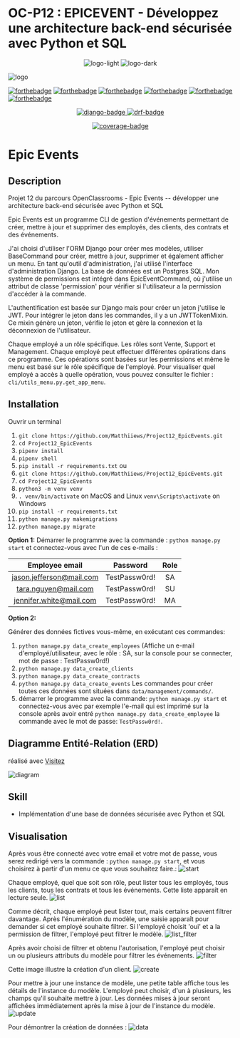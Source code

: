 # OC-P12 : EPICEVENT - Développez une architecture back-end sécurisée avec Python et SQL

<p align="center">
  <img src="IMG/logo_light.png#gh-light-mode-only" alt="logo-light" />
  <img src="IMG/logo_dark.png#gh-dark-mode-only" alt="logo-dark" />
</p>

![logo](IMG/Logo_EpicEvents.png)

[![forthebadge](https://forthebadge.com/images/badges/cc-0.svg)](https://forthebadge.com)
[![forthebadge](https://forthebadge.com/images/badges/made-with-python.svg)](https://forthebadge.com)
[![forthebadge](https://forthebadge.com/images/badges/built-with-love.svg)](https://forthebadge.com)
[![forthebadge](https://forthebadge.com/images/badges/made-with-markdown.svg)](https://forthebadge.com)
[![forthebadge](https://forthebadge.com/images/badges/code-style-black.svg)](https://forthebadge.com)
[![forthebadge](https://forthebadge.com/images/badges/made-in-python.svg)](https://forthebadge.com)

<p align="center">
    <a href="https://www.djangoproject.com">
    <img src="https://img.shields.io/badge/Django-4.0+-092E20?style=flat&logo=django&logoColor=white" alt="django-badge">
  </a>
    <a href="https://www.django-rest-framework.org/">
    <img src="https://img.shields.io/badge/DRF-3.13.1-a30000?style=flat" alt="drf-badge">
  </a>
</p>

<p align="center">
    <a href="https://coverage.readthedocs.io/en/6.4.4/">
    <img src="https://img.shields.io/badge/coverage-98%25-brightgreen" alt="coverage-badge">
  </a>
</p>

# Epic Events

## Description

Projet 12 du parcours OpenClassrooms - Epic Events -- développer une architecture back-end sécurisée avec Python et SQL

Epic Events est un programme CLI de gestion d'événements permettant de créer, mettre à jour et supprimer des employés, des clients, des contrats et des événements.

J'ai choisi d'utiliser l'ORM Django pour créer mes modèles, utiliser BaseCommand pour créer, mettre à jour, supprimer et également afficher un menu. En tant qu'outil d'administration, j'ai utilisé l'interface d'administration Django. La base de données est un Postgres SQL.
Mon système de permissions est intégré dans EpicEventCommand, où j'utilise un attribut de classe 'permission' pour vérifier si l'utilisateur a la permission d'accéder à la commande.

L'authentification est basée sur Django mais pour créer un jeton j'utilise le JWT. Pour intégrer le jeton dans les commandes, il y a un JWTTokenMixin. Ce mixin génère un jeton, vérifie le jeton et gère la connexion et la déconnexion de l'utilisateur.

Chaque employé a un rôle spécifique. Les rôles sont Vente, Support et Management. Chaque employé peut effectuer différentes opérations dans ce programme. Ces opérations sont basées sur les permissions et même le menu est basé sur le rôle spécifique de l'employé. Pour visualiser quel employé a accès à quelle opération, vous pouvez consulter le fichier : `cli/utils_menu.py.get_app_menu`.

## Installation

Ouvrir un terminal

1. `git clone https://github.com/Matthiiews/Project12_EpicEvents.git`
2. `cd Project12_EpicEvents`
3. `pipenv install`
4. `pipenv shell`
5. `pip install -r requirements.txt`
ou
6. `git clone https://github.com/Matthiiews/Project12_EpicEvents.git`
7. `cd Project12_EpicEvents`
8. `python3 -m venv venv`
9. `. venv/bin/activate` on MacOS and Linux `venv\Scripts\activate` on Windows
10. `pip install -r requirements.txt`
11. `python manage.py makemigrations`
12. `python manage.py migrate`

**Option 1:**
Démarrer le programme avec la commande : `python manage.py start` et connectez-vous avec l'un de ces e-mails :

  |   **Employee email**    |    Password     |  Role  |
  |:-----------------------:|:---------------:|:------:|
  |jason.jefferson@mail.com |  TestPassw0rd!  |   SA   |
  |   tara.nguyen@mail.com  |  TestPassw0rd!  |   SU   |
  |jennifer.white@mail.com  |  TestPassw0rd!  |   MA   |

**Option 2:**

Générer des données fictives vous-même, en exécutant ces commandes:

1. `python manage.py data_create_employees` (Affiche un e-mail d'employé/utilisateur, avec le rôle : SA, sur la console pour se connecter, mot de passe : TestPassw0rd!)
2. `python manage.py data_create_clients`
3. `python manage.py data_create_contracts`
4. `python manage.py data_create_events`
Les commandes pour créer toutes ces données sont situées dans `data/management/commands/`.
5. démarrer le programme avec la commande: `python manage.py start` et connectez-vous avec par exemple l'e-mail qui est imprimé sur la console après avoir entré `python manage.py data_create_employee` la commande avec le mot de passe: `TestPassw0rd!`.

## Diagramme Entité-Relation (ERD)

réalisé avec [Visitez](https://dbdiagram.io)

![diagram](/IMG/EpicEvents_ERD.png)

## Skill

- Implémentation d'une base de données sécurisée avec Python et SQL

## Visualisation

Après vous être connecté avec votre email et votre mot de passe, vous serez redirigé vers la commande : `python manage.py start`, et vous choisirez à partir d'un menu ce que vous souhaitez faire.:
![start](/IMG/EpicEvents_start.PNG)

Chaque employé, quel que soit son rôle, peut lister tous les employés, tous les clients, tous les contrats et tous les événements. Cette liste apparaît en lecture seule.
![list](/IMG/EpicEvents_listEmployees.png)

Comme décrit, chaque employé peut lister tout, mais certains peuvent filtrer davantage. Après l'énumération du modèle, une saisie apparaît pour demander si cet employé souhaite filtrer. Si l'employé choisit 'oui' et a la permission de filtrer, l'employé peut filtrer le modèle.
![list_filter](/IMG/EpicEvents_listContracts.png)

Après avoir choisi de filtrer et obtenu l'autorisation, l'employé peut choisir un ou plusieurs attributs du modèle pour filtrer les événements.
![filter](/IMG/EpicEvents_filterEvents.png)

Cette image illustre la création d'un client.
![create](/IMG/EpicEvents_createClient.png)

Pour mettre à jour une instance de modèle, une petite table affiche tous les détails de l'instance du modèle. L'employé peut choisir, d'un à plusieurs, les champs qu'il souhaite mettre à jour.
Les données mises à jour seront affichées immédiatement après la mise à jour de l'instance du modèle.
![update](/IMG/EpicEvents_updateContract.png)

Pour démontrer la création de données :
![data](/IMG/EpicEvents_data_creation.png)

